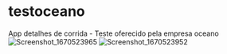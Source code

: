 # testoceano
App detalhes de corrida - Teste oferecido pela empresa oceano
![Screenshot_1670523965](https://user-images.githubusercontent.com/89292480/206646780-adaaf8f0-f3fe-461f-ad80-fe91cf273495.png)
![Screenshot_1670523952](https://user-images.githubusercontent.com/89292480/206646787-9eb2f214-6a21-4106-89a9-5fa9b01f3e98.png)
